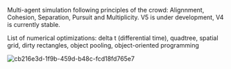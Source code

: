 Multi-agent simulation following principles of the crowd: Alignnment, Cohesion, Separation, Pursuit and Multiplicity. V5 is under development, V4 is currently stable.

List of numerical optimizations: delta t (differential time), quadtree, spatial grid, dirty rectangles, object pooling, object-oriented programming

![cb216e3d-1f9b-459d-b48c-fcd18fd765e7](https://github.com/user-attachments/assets/493c14e2-23bc-4ade-8000-f65bcd04aa31)
